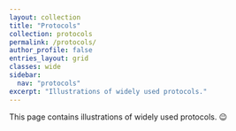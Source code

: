 ```yaml
---
layout: collection
title: "Protocols"
collection: protocols
permalink: /protocols/
author_profile: false
entries_layout: grid
classes: wide
sidebar:
  nav: "protocols"
excerpt: "Illustrations of widely used protocols."
---
```


This page contains illustrations of widely used protocols. :wink:
